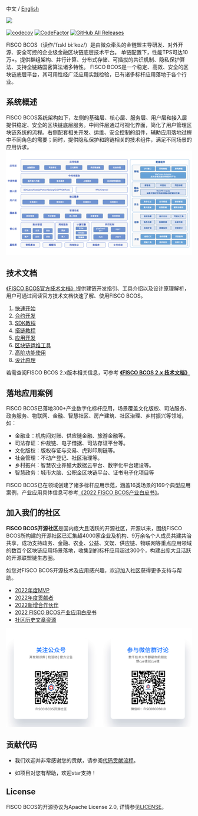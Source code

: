 中文 / [English](docs/README_EN1.md)

![](./docs/FISCO_BCOS_Logo.svg)

[![codecov](https://codecov.io/gh/FISCO-BCOS/FISCO-BCOS/branch/master/graph/badge.svg)](https://codecov.io/gh/FISCO-BCOS/FISCO-BCOS)
[![CodeFactor](https://www.codefactor.io/repository/github/fisco-bcos/FISCO-BCOS/badge)](https://www.codefactor.io/repository/github/fisco-bcos/FISCO-BCOS)
[![GitHub All Releases](https://img.shields.io/github/downloads/FISCO-BCOS/FISCO-BCOS/total.svg)](https://github.com/FISCO-BCOS/FISCO-BCOS)

FISCO BCOS（读作/ˈfɪskl  bi:ˈkɒz/）是由微众牵头的金链盟主导研发、对外开源、安全可控的企业级金融区块链底层技术平台。
单链配置下，性能TPS可达10万+。提供群组架构、并行计算、分布式存储、可插拔的共识机制、隐私保护算法、支持全链路国密算法诸多特性。
FISCO BCOS是一个稳定、高效、安全的区块链底层平台，其可用性经广泛应用实践检验，已有诸多标杆应用落地于各个行业。

## 系统概述
FISCO BCOS系统架构如下，左侧的基础层、核心层、服务层、用户层和接入层提供稳定、安全的区块链底层服务。中间件层通过可视化界面，简化了用户管理区块链系统的流程。右侧配套相关开发、运维、安全控制的组件，辅助应用落地过程中不同角色的需要；同时，提供隐私保护和跨链相关的技术组件，满足不同场景的应用诉求。
![](./docs/Technical-Architecture.png)


## 技术文档
[《FISCO BCOS官方技术文档》](https://fisco-bcos-doc.readthedocs.io/zh_CN/latest/index.html)提供建链开发指引、工具介绍以及设计原理解析，用户可通过阅读官方技术文档快速了解、使用FISCO BCOS。
1. [快速开始](https://fisco-bcos-doc.readthedocs.io/zh_CN/latest/docs/quick_start/hardware_requirements.html)
2. [合约开发](https://fisco-bcos-doc.readthedocs.io/zh_CN/latest/docs/contract_develop/solidity_develop.html)
3. [SDK教程](https://fisco-bcos-doc.readthedocs.io/zh_CN/latest/docs/sdk/index.html)
4. [搭链教程](https://fisco-bcos-doc.readthedocs.io/zh_CN/latest/docs/tutorial/air/index.html)
5. [应用开发](https://fisco-bcos-doc.readthedocs.io/zh_CN/latest/docs/develop/index.html)
6. [区块链运维工具](https://fisco-bcos-doc.readthedocs.io/zh_CN/latest/docs/operation_and_maintenance/build_chain.html)
7. [高阶功能使用](https://fisco-bcos-doc.readthedocs.io/zh_CN/latest/docs/advanced_function/safety.html)
8. [设计原理](https://fisco-bcos-doc.readthedocs.io/zh_CN/latest/docs/design/architecture.html)


若需查阅FISCO BCOS 2.x版本相关信息，可参考 **[《FISCO BCOS 2.x 技术文档》](https://fisco-bcos-documentation.readthedocs.io/zh_CN/latest/)**


## 落地应用案例

FISCO BCOS已落地300+产业数字化标杆应用，场景覆盖文化版权、司法服务、政务服务、物联网、金融、智慧社区、房产建筑、社区治理、乡村振兴等领域，如：

- 金融业：机构间对账、供应链金融、旅游金融等。
- 司法存证：仲裁链、电子借据、司法存证平台等。
- 文化版权：版权存证与交易、虎彩印刷链等。
- 社会管理：不动产登记、社区治理等。
- 乡村振兴：智慧农业养殖大数据云平台、数字化平台建设等。
- 智慧政务：城市大脑、公积金区块链平台、证书电子化项目等
  
FISCO BCOS已在领域创建了诸多标杆应用示范，涵盖16类场景的169个典型应用案例，产业应用具体信息可参考[《2022 FISCO BCOS产业白皮书》](https://mp.weixin.qq.com/s/hERIQbnkd_-uAMVRx7Q6WQ)。


## 加入我们的社区

**FISCO BCOS开源社区**是国内庞大且活跃的开源社区，开源以来，围绕FISCO BCOS所构建的开源社区已汇集超4000家企业及机构、9万余名个人成员共建共治共享，成功支持政务、金融、农业、公益、文娱、供应链、物联网等重点应用领域的数百个区块链应用场景落地，收集到的标杆应用超过300个，构建出庞大且活跃的开源联盟链生态圈。

如您对FISCO BCOS开源技术及应用感兴趣，欢迎加入社区获得更多支持与帮助。
- [2022年度MVP](https://fisco-bcos-doc.readthedocs.io/zh_CN/latest/docs/community/MVP_list_new.html)
- [2022年度贡献者](https://fisco-bcos-doc.readthedocs.io/zh_CN/latest/docs/community/contributor_list_new.html)
- [2022新增合作伙伴](https://mp.weixin.qq.com/s/ES8ZpkfywKELv0DZZrG6eQ)
- [2022 FISCO BCOS产业应用白皮书](https://mp.weixin.qq.com/s/hERIQbnkd_-uAMVRx7Q6WQ)
- [社区历史文章资源](https://fisco-bcos-doc.readthedocs.io/zh_CN/latest/docs/articles/index.html)


![](https://raw.githubusercontent.com/FISCO-BCOS/LargeFiles/master/images/QR_image.png)

## 贡献代码

- 我们欢迎并非常感谢您的贡献，请参阅[代码贡献流程](https://fisco-bcos-doc.readthedocs.io/zh_CN/latest/docs/community/pr.html#)。

- 如项目对您有帮助，欢迎star支持！

## License

FISCO BCOS的开源协议为Apache License 2.0, 详情参见[LICENSE](LICENSE)。
